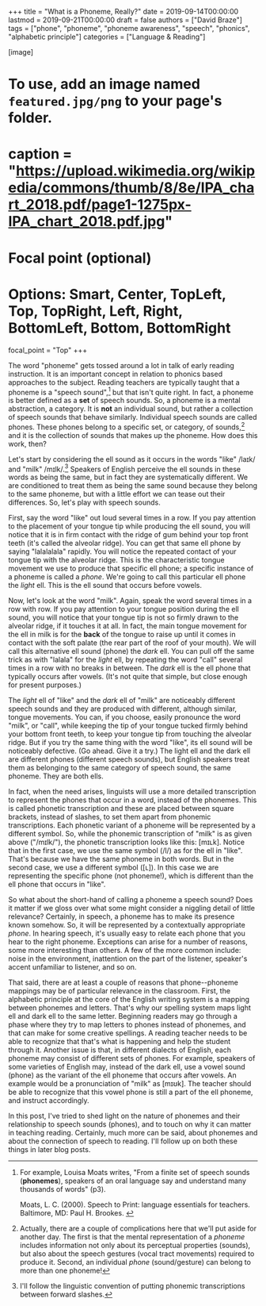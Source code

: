+++
title = "What is a Phoneme, Really?"
date = 2019-09-14T00:00:00
lastmod = 2019-09-21T00:00:00
draft = false
authors = ["David Braze"]
tags = ["phone", "phoneme", "phoneme awareness", "speech", "phonics", "alphabetic principle"]
categories = ["Language & Reading"]

[image]
  # To use, add an image named `featured.jpg/png` to your page's folder.
  # caption = "https://upload.wikimedia.org/wikipedia/commons/thumb/8/8e/IPA_chart_2018.pdf/page1-1275px-IPA_chart_2018.pdf.jpg"
  # Focal point (optional)
  # Options: Smart, Center, TopLeft, Top, TopRight, Left, Right, BottomLeft, Bottom, BottomRight
  focal_point = "Top"
+++



The word "phoneme" gets tossed around a lot in talk of early reading
instruction. It is an important concept in relation to phonics based
approaches to the subject. Reading teachers are typically taught that
a phoneme is a "speech sound",[^1] but that isn't quite right. In
fact, a phoneme is better defined as a **set** of speech sounds. So, a
phoneme is a mental abstraction, a category. It is **not** an
individual sound, but rather a collection of speech sounds that behave
similarly. Individual speech sounds are called phones. These phones
belong to a specific set, or category, of sounds,[^2] and it is the
collection of sounds that makes up the phoneme. How does this work,
then?

Let's start by considering the ell sound as it occurs in the words
"like" /la&#x026A;k/ and "milk" /m&#x026A;lk/.[^3] Speakers of English
perceive the ell sounds in these words as being the same, but in fact
they are systematically different. We are conditioned to treat them as
being the same sound because they belong to the same phoneme, but with
a little effort we can tease out their differences. So, let's play
with speech sounds.

First, say the word "like" out loud several times in a row. If you pay
attention to the placement of your tongue tip while producing the ell
sound, you will notice that it is in firm contact with the ridge of
gum behind your top front teeth (it's called the alveolar ridge). You
can get that same ell phone by saying "lalalalala" rapidly. You will
notice the repeated contact of your tongue tip with the alveolar
ridge. This is the characteristic tongue movement we use to produce
that specific ell phone; a specific instance of a phoneme is called a
*phone*. We're going to call this particular ell phone the *light*
ell. This is the ell sound that occurs before vowels.

Now, let's look at the word "milk". Again, speak the word several
times in a row with row. If you pay attention to your tongue position
during the ell sound, you will notice that your tongue tip is not so
firmly drawn to the alveolar ridge, if it touches it at all. In fact,
the main tongue movement for the ell in milk is for the **back** of
the tongue to raise up until it comes in contact with the soft palate
(the rear part of the roof of your mouth). We will call this
alternative ell sound (phone) the *dark* ell. You can pull off the
same trick as with "lalala" for the *light* ell, by repeating the word
"call" several times in a row with no breaks in between. The *dark*
ell is the ell phone that typically occurs after vowels. (It's not
quite that simple, but close enough for present purposes.)

The *light* ell of "like" and the *dark* ell of "milk" are noticeably
different speech sounds and they are produced with different, although
similar, tongue movements. You can, if you choose, easily pronounce
the word "milk", or "call", while keeping the tip of your tongue
tucked firmly behind your bottom front teeth, to keep your tongue tip
from touching the alveolar ridge. But if you try the same thing with
the word "like", its ell sound will be noticeably defective. (Go
ahead. Give it a try.) The light ell and the dark ell are different
phones (different speech sounds), but English speakers treat them as
belonging to the same category of speech sound, the same
phoneme. They are both ells.

In fact, when the need arises, linguists will use a more detailed
transcription to represent the phones that occur in a word, instead of
the phonemes. This is called phonetic transcription and these are
placed between square brackets, instead of slashes, to set them apart
from phonemic transcriptions. Each phonetic variant of a phoneme will
be represented by a different symbol. So, while the phonemic
transcription of "milk" is as given above ("/m&#x026A;lk/"), the
phonetic transcription looks like this: [m&#x026A;&#x29F;k]. Notice
that in the first case, we use the same symbol (/l/) as for the ell in
"like".  That's because we have the same phoneme in both words. But in
the second case, we use a different symbol ([&#x29F;]). In this case
we are representing the specific phone (not phoneme!), which is
different than the ell phone that occurs in "like".

So what about the short-hand of calling a phoneme a speech sound? Does
it matter if we gloss over what some might consider a niggling detail
of little relevance? Certainly, in speech, a phoneme has to make its
presence known somehow. So, it will be represented by a contextually
appropriate *phone*. In hearing speech, it's usually easy to relate
each phone that you hear to the right phoneme. Exceptions can arise
for a number of reasons, some more interesting than others. A few of
the more common include: noise in the environment, inattention on the
part of the listener, speaker's accent unfamiliar to listener, and so
on.

That said, there are at least a couple of reasons that phone--phoneme
mappings may be of particular relevance in the classroom. First, the
alphabetic principle at the core of the English writing system is a
mapping between phonemes and letters. That's why our spelling system
maps light ell and dark ell to the same letter. Beginning readers may
go through a phase where they try to map letters to phones instead of
phonemes, and that can make for some creative spellings. A reading
teacher needs to be able to recognize that that's what is happening
and help the student through it. Another issue is that, in different
dialects of English, each phoneme may consist of different sets of
phones. For example, speakers of some varieties of English may,
instead of the dark ell, use a vowel sound (phone) as the variant of
the ell phoneme that occurs after vowels. An example would be a
pronunciation of "milk" as [m&#x026A;&#x28A;k]. The teacher should be
able to recognize that this vowel phone is still a part of the ell
phoneme, and instruct accordingly.

In this post, I've tried to shed light on the nature of phonemes and
their relationship to speech sounds (phones), and to touch on why it
can matter in teaching reading. Certainly, much more can be said,
about phonemes and about the connection of speech to reading. I'll
follow up on both these things in later blog posts.

[^1]: For example, Louisa Moats writes, "From a finite set of speech
      sounds (**phonemes**), speakers of an oral language say and
      understand many thousands of words" (p3).
	  <p>Moats, L. C. (2000). Speech to Print: language essentials for
      teachers. Baltimore, MD: Paul H. Brookes.

[^2]: Actually, there are a couple of complications here that we'll
      put aside for another day. The first is that the mental
      representation of a *phoneme* includes information not only about
      its perceptual properties (sounds), but also about the speech
      gestures (vocal tract movements) required to produce it. Second,
      an individual *phone* (sound/gesture) can belong to more than one
      phoneme!

[^3]: I'll follow the linguistic convention of putting phonemic
      transcriptions between forward slashes.
